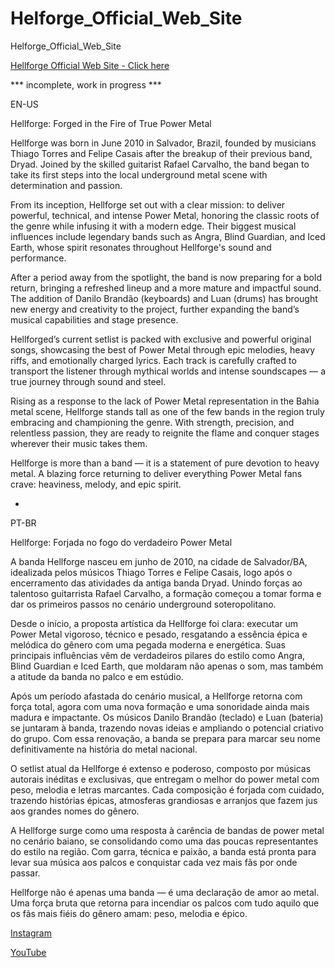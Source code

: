 # Helforge_Official_Web_Site
Helforge_Official_Web_Site

[Hellforge Official Web Site - Click here](https://thiagotorresferrao.github.io/Portifolio/)

*** incomplete, work in progress ***

EN-US

Hellforge: Forged in the Fire of True Power Metal

Hellforge was born in June 2010 in Salvador, Brazil, founded by musicians Thiago Torres and Felipe Casais after the breakup of their previous band, Dryad. Joined by the skilled guitarist Rafael Carvalho, the band began to take its first steps into the local underground metal scene with determination and passion.

From its inception, Hellforge set out with a clear mission: to deliver powerful, technical, and intense Power Metal, honoring the classic roots of the genre while infusing it with a modern edge. Their biggest musical influences include legendary bands such as Angra, Blind Guardian, and Iced Earth, whose spirit resonates throughout Hellforge's sound and performance.

After a period away from the spotlight, the band is now preparing for a bold return, bringing a refreshed lineup and a more mature and impactful sound. The addition of Danilo Brandão (keyboards) and Luan (drums) has brought new energy and creativity to the project, further expanding the band’s musical capabilities and stage presence.

Hellforged’s current setlist is packed with exclusive and powerful original songs, showcasing the best of Power Metal through epic melodies, heavy riffs, and emotionally charged lyrics. Each track is carefully crafted to transport the listener through mythical worlds and intense soundscapes — a true journey through sound and steel.

Rising as a response to the lack of Power Metal representation in the Bahia metal scene, Hellforge stands tall as one of the few bands in the region truly embracing and championing the genre. With strength, precision, and relentless passion, they are ready to reignite the flame and conquer stages wherever their music takes them.

Hellforge is more than a band — it is a statement of pure devotion to heavy metal. A blazing force returning to deliver everything Power Metal fans crave: heaviness, melody, and epic spirit.


-


PT-BR

Hellforge: Forjada no fogo do verdadeiro Power Metal

A banda Hellforge nasceu em junho de 2010, na cidade de Salvador/BA, idealizada pelos músicos Thiago Torres e Felipe Casais, logo após o encerramento das atividades da antiga banda Dryad. Unindo forças ao talentoso guitarrista Rafael Carvalho, a formação começou a tomar forma e dar os primeiros passos no cenário underground soteropolitano.

Desde o início, a proposta artística da Hellforge foi clara: executar um Power Metal vigoroso, técnico e pesado, resgatando a essência épica e melódica do gênero com uma pegada moderna e energética. Suas principais influências vêm de verdadeiros pilares do estilo como Angra, Blind Guardian e Iced Earth, que moldaram não apenas o som, mas também a atitude da banda no palco e em estúdio.

Após um período afastada do cenário musical, a Hellforge retorna com força total, agora com uma nova formação e uma sonoridade ainda mais madura e impactante. Os músicos Danilo Brandão (teclado) e Luan (bateria) se juntaram à banda, trazendo novas ideias e ampliando o potencial criativo do grupo. Com essa renovação, a banda se prepara para marcar seu nome definitivamente na história do metal nacional.

O setlist atual da Hellforge é extenso e poderoso, composto por músicas autorais inéditas e exclusivas, que entregam o melhor do power metal com peso, melodia e letras marcantes. Cada composição é forjada com cuidado, trazendo histórias épicas, atmosferas grandiosas e arranjos que fazem jus aos grandes nomes do gênero.

A Hellforge surge como uma resposta à carência de bandas de power metal no cenário baiano, se consolidando como uma das poucas representantes do estilo na região. Com garra, técnica e paixão, a banda está pronta para levar sua música aos palcos e conquistar cada vez mais fãs por onde passar.

Hellforge não é apenas uma banda — é uma declaração de amor ao metal. Uma força bruta que retorna para incendiar os palcos com tudo aquilo que os fãs mais fiéis do gênero amam: peso, melodia e épico.

[Instagram](https://www.instagram.com/hellforgeband/)

[YouTube](https://www.youtube.com/@Thiago_Torres)
